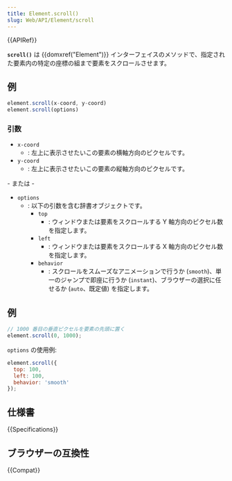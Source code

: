 ```yaml
---
title: Element.scroll()
slug: Web/API/Element/scroll
---
```

{{APIRef}}

**`scroll()`** は {{domxref("Element")}} インターフェイスのメソッドで、指定された要素内の特定の座標の組まで要素をスクロールさせます。

## 例

```js
element.scroll(x-coord, y-coord)
element.scroll(options)
```

### 引数

- `x-coord`
  - : 左上に表示させたいこの要素の横軸方向のピクセルです。
- `y-coord`
  - : 左上に表示させたいこの要素の縦軸方向のピクセルです。

\- または -

- `options`
  - : 以下の引数を含む辞書オブジェクトです。
    - `top`
      - : ウィンドウまたは要素をスクロールする Y 軸方向のピクセル数を指定します。
    - `left`
      - : ウィンドウまたは要素をスクロールする X 軸方向のピクセル数を指定します。
    - `behavior`
      - : スクロールをスムーズなアニメーションで行うか (`smooth`)、単一のジャンプで即座に行うか (`instant`)、ブラウザーの選択に任せるか (`auto`、既定値) を指定します。

## 例

```js
// 1000 番目の垂直ピクセルを要素の先頭に置く
element.scroll(0, 1000);
```

`options` の使用例:

```js
element.scroll({
  top: 100,
  left: 100,
  behavior: 'smooth'
});
```

## 仕様書

{{Specifications}}

## ブラウザーの互換性

{{Compat}}

